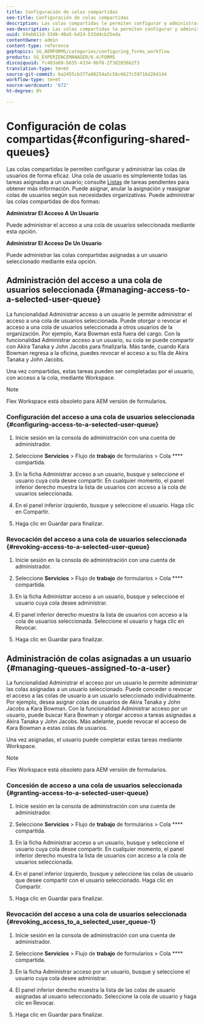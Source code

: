 ```yaml
---
title: Configuración de colas compartidas
seo-title: Configuración de colas compartidas
description: Las colas compartidas le permiten configurar y administrar las colas de usuarios de forma eficaz. Obtenga información sobre cómo configurar las colas compartidas.
seo-description: Las colas compartidas le permiten configurar y administrar las colas de usuarios de forma eficaz. Obtenga información sobre cómo configurar las colas compartidas.
uuid: 69ab611d-334b-40a5-bd2d-533d4cb25eda
contentOwner: admin
content-type: reference
geptopics: SG_AEMFORMS/categories/configuring_forms_workflow
products: SG_EXPERIENCEMANAGER/6.4/FORMS
discoiquuid: fc403a60-b635-4334-9bf8-2f3d2036b2f3
translation-type: tm+mt
source-git-commit: 6a2455cb377a68254a5c58c6627c59716d284144
workflow-type: tm+mt
source-wordcount: '672'
ht-degree: 0%

---
```



# Configuración de colas compartidas{#configuring-shared-queues}

Las colas compartidas le permiten configurar y administrar las colas de usuarios de forma eficaz. Una cola de usuario es simplemente todas las tareas asignadas a un usuario; consulte [Listas](https://help.adobe.com/en_US/livecycle/11.0/WorkspaceHelp/WS92d06802c76abadb-2b6ab502126beb6ba2f-7ffc.2.html) de tareas pendientes para obtener más información. Puede asignar, anular la asignación y reasignar colas de usuarios según sus necesidades organizativas. Puede administrar las colas compartidas de dos formas:

**Administrar El Acceso A Un Usuario**

Puede administrar el acceso a una cola de usuarios seleccionada mediante esta opción.

**Administrar El Acceso De Un Usuario**

Puede administrar las colas compartidas asignadas a un usuario seleccionado mediante esta opción.

## Administración del acceso a una cola de usuarios seleccionada {#managing-access-to-a-selected-user-queue}

La funcionalidad Administrar acceso a un usuario le permite administrar el acceso a una cola de usuarios seleccionada. Puede otorgar o revocar el acceso a una cola de usuarios seleccionada a otros usuarios de la organización. Por ejemplo, Kara Bowman está fuera del cargo. Con la funcionalidad Administrar acceso a un usuario, su cola se puede compartir con Akira Tanaka y John Jacobs para finalizarla. Más tarde, cuando Kara Bowman regresa a la oficina, puedes revocar el acceso a su fila de Akira Tanaka y John Jacobs.

Una vez compartidas, estas tareas pueden ser completadas por el usuario, con acceso a la cola, mediante Workspace.

>[!NOTE]
>
>Flex Workspace está obsoleto para AEM versión de formularios.

### Configuración del acceso a una cola de usuarios seleccionada {#configuring-access-to-a-selected-user-queue}

1. Inicie sesión en la consola de administración con una cuenta de administrador.
1. Seleccione **Servicios** > Flujo de **trabajo** de formularios > Cola **** compartida.

1. En la ficha Administrar acceso a un usuario, busque y seleccione el usuario cuya cola desee compartir. En cualquier momento, el panel inferior derecho muestra la lista de usuarios con acceso a la cola de usuarios seleccionada.
1. En el panel inferior izquierdo, busque y seleccione el usuario. Haga clic en Compartir.
1. Haga clic en Guardar para finalizar.

### Revocación del acceso a una cola de usuarios seleccionada {#revoking-access-to-a-selected-user-queue}

1. Inicie sesión en la consola de administración con una cuenta de administrador.
1. Seleccione **Servicios** > Flujo de **trabajo** de formularios > Cola **** compartida.

1. En la ficha Administrar acceso a un usuario, busque y seleccione el usuario cuya cola desee administrar.
1. El panel inferior derecho muestra la lista de usuarios con acceso a la cola de usuarios seleccionada. Seleccione el usuario y haga clic en Revocar.
1. Haga clic en Guardar para finalizar.

## Administración de colas asignadas a un usuario {#managing-queues-assigned-to-a-user}

La funcionalidad Administrar el acceso por un usuario le permite administrar las colas asignadas a un usuario seleccionado. Puede conceder o revocar el acceso a las colas de usuario a un usuario seleccionado individualmente. Por ejemplo, desea asignar colas de usuarios de Akira Tanaka y John Jacobs a Kara Bowman. Con la funcionalidad Administrar acceso por un usuario, puede buscar Kara Bowman y otorgar acceso a tareas asignadas a Akira Tanaka y John Jacobs. Más adelante, puede revocar el acceso de Kara Bowman a estas colas de usuarios.

Una vez asignadas, el usuario puede completar estas tareas mediante Workspace.

>[!NOTE]
>
>Flex Workspace está obsoleto para AEM versión de formularios.

### Concesión de acceso a una cola de usuarios seleccionada {#granting-access-to-a-selected-user-queue}

1. Inicie sesión en la consola de administración con una cuenta de administrador.
1. Seleccione **Servicios** > Flujo de **trabajo** de formularios > Cola **** compartida.

1. En la ficha Administrar acceso a un usuario, busque y seleccione el usuario cuya cola desee compartir. En cualquier momento, el panel inferior derecho muestra la lista de usuarios con acceso a la cola de usuarios seleccionada.
1. En el panel inferior izquierdo, busque y seleccione las colas de usuario que desee compartir con el usuario seleccionado. Haga clic en Compartir.
1. Haga clic en Guardar para finalizar.

### Revocación del acceso a una cola de usuarios seleccionada {#revoking_access_to_a_selected_user_queue-1}

1. Inicie sesión en la consola de administración con una cuenta de administrador.
1. Seleccione **Servicios** > Flujo de **trabajo** de formularios > Cola **** compartida.

1. En la ficha Administrar acceso por un usuario, busque y seleccione el usuario cuya cola desee administrar.
1. El panel inferior derecho muestra la lista de las colas de usuario asignadas al usuario seleccionado. Seleccione la cola de usuario y haga clic en Revocar.
1. Haga clic en Guardar para finalizar.

